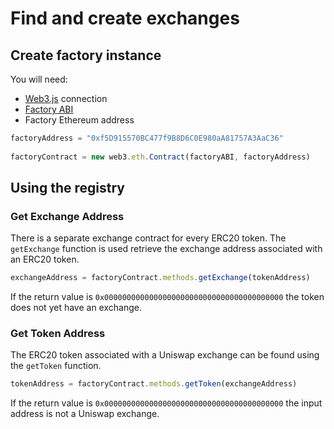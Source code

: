 # Find and create exchanges

## Create factory instance

You will need:

* [Web3.js](https://web3js.readthedocs.io/en/1.0/web3.html) connection
* [Factory ABI](https://raw.githubusercontent.com/Uniswap/contracts-vyper/master/abi/uniswap_factory.json)
* Factory Ethereum address

```javascript
factoryAddress = "0xf5D915570BC477f9B8D6C0E980aA81757A3AaC36"
 
factoryContract = new web3.eth.Contract(factoryABI, factoryAddress)
```

## Using the registry

### Get Exchange Address

There is a separate exchange contract for every ERC20 token. The `getExchange` function is used retrieve the exchange address associated with an ERC20 token.

```javascript
exchangeAddress = factoryContract.methods.getExchange(tokenAddress)
```

If the return value is `0x0000000000000000000000000000000000000000` the token does not yet have an exchange. 

### Get Token Address 

The ERC20 token associated with a Uniswap exchange can be found using the `getToken` function. 

```javascript
tokenAddress = factoryContract.methods.getToken(exchangeAddress)
```

If the return value is `0x0000000000000000000000000000000000000000` the input address is not a Uniswap exchange.





